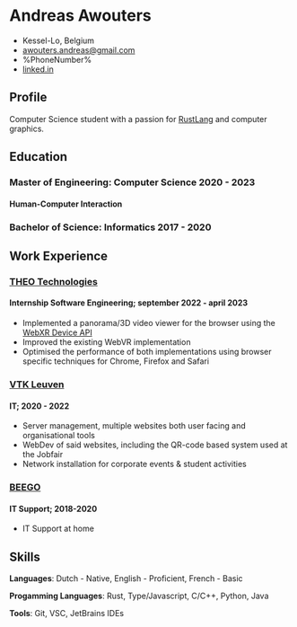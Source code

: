 # Andreas Awouters

- Kessel-Lo, Belgium
- <awouters.andreas@gmail.com>
- %PhoneNumber%
- [linked.in](https://www.linkedin.com/in/awoutersandreas/)


## Profile
Computer Science student with a passion for [RustLang](https://www.rust-lang.org/) and computer graphics.


## Education
### Master of Engineering: Computer Science 2020 - 2023
#### Human-Computer Interaction

### Bachelor of Science: Informatics 2017 - 2020


## Work Experience
### [THEO Technologies](https://www.theoplayer.com/)
#### Internship Software Engineering; september 2022 - april 2023
 - Implemented a panorama/3D video viewer for the browser using the [WebXR Device API](https://immersiveweb.dev/)
 - Improved the existing WebVR implementation
 - Optimised the performance of both implementations using browser specific techniques for Chrome, Firefox and Safari

### [VTK Leuven](https://vtk.be)
#### IT; 2020 - 2022
 - Server management, multiple websites both user facing and organisational tools
 - WebDev of said websites, including the QR-code based system used at the Jobfair
 - Network installation for corporate events & student activities

### [BEEGO](https://beego.be/) 
#### IT Support; 2018-2020
 - IT Support at home

## Skills
**Languages**: Dutch - Native, English - Proficient, French - Basic

**Progamming Languages**: Rust, Type/Javascript, C/C++, Python, Java

**Tools**: Git, VSC, JetBrains IDEs
